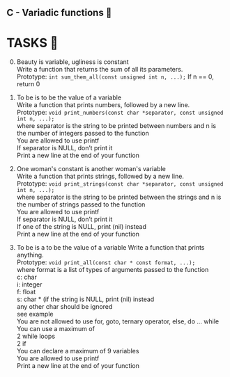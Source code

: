 ## C - Variadic functions 📁

# TASKS 📃

0. Beauty is variable, ugliness is constant  
Write a function that returns the sum of all its parameters.  
Prototype: `int sum_them_all(const unsigned int n, ...);` 
If n == 0, return 0

1. To be is to be the value of a variable  
Write a function that prints numbers, followed by a new line.  
Prototype: `void print_numbers(const char *separator, const unsigned int n, ...);`    
where separator is the string to be printed between numbers and n is the number of integers passed to the function  
You are allowed to use printf  
If separator is NULL, don’t print it  
Print a new line at the end of your function  

2. One woman's constant is another woman's variable  
Write a function that prints strings, followed by a new line.  
Prototype: `void print_strings(const char *separator, const unsigned int n, ...);`  
where separator is the string to be printed between the strings and n is the number of strings passed to the function  
You are allowed to use printf  
If separator is NULL, don’t print it  
If one of the string is NULL, print (nil) instead  
Print a new line at the end of your function  

3. To be is a to be the value of a variable
Write a function that prints anything.  
Prototype: `void print_all(const char * const format, ...);`  
where format is a list of types of arguments passed to the function  
c: char  
i: integer  
f: float  
s: char * (if the string is NULL, print (nil) instead  
any other char should be ignored  
see example  
You are not allowed to use for, goto, ternary operator, else, do ... while  
You can use a maximum of  
2 while loops  
2 if  
You can declare a maximum of 9 variables  
You are allowed to use printf  
Print a new line at the end of your function  


